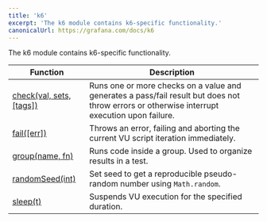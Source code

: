 ```yaml
---
title: 'k6'
excerpt: 'The k6 module contains k6-specific functionality.'
canonicalUrl: https://grafana.com/docs/k6
---
```


The k6 module contains k6-specific functionality.

| Function                                                           | Description                                                                                                                                  |
| ------------------------------------------------------------------ | -------------------------------------------------------------------------------------------------------------------------------------------- |
| [check(val, sets, [tags])](/javascript-api/k6/check) | Runs one or more checks on a value and generates a pass/fail result but does not throw errors or otherwise interrupt execution upon failure. |
| [fail([err])](/javascript-api/k6/fail)                         | Throws an error, failing and aborting the current VU script iteration immediately.                                                           |
| [group(name, fn)](/javascript-api/k6/group)                | Runs code inside a group. Used to organize results in a test.                                                                                |
| [randomSeed(int)](/javascript-api/k6/randomseed)               | Set seed to get a reproducible pseudo-random number using `Math.random`.                                                                     |
| [sleep(t)](/javascript-api/k6/sleep)                             | Suspends VU execution for the specified duration.                                                                                            |
